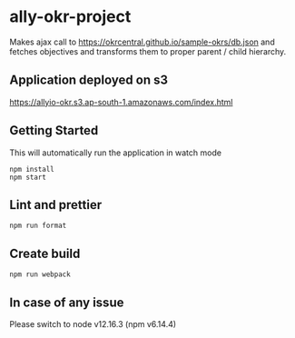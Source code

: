 # ally-okr-project
Makes ajax call to https://okrcentral.github.io/sample-okrs/db.json and fetches objectives
and transforms them to proper parent / child hierarchy.

## Application deployed on s3 
https://allyio-okr.s3.ap-south-1.amazonaws.com/index.html

## Getting Started
This will automatically run the application in watch mode
```
npm install
npm start

```

## Lint and prettier
```
npm run format

```

## Create build
```
npm run webpack

```

## In case of any issue
Please switch to node v12.16.3 (npm v6.14.4)